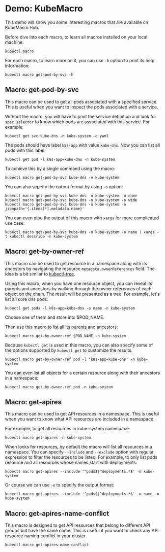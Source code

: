 # Demo: KubeMacro

This demo will show you some interesting macros that are available on KubeMacro Hub.

Before dive into each macro, to learn all macros installed on your local machine:
```shell
kubectl macro
```

For each macro, to learn more on it, you can use `-h` option to print its help information:
```shell
kubectl macro get-pod-by-svc -h
```

## Macro: get-pod-by-svc

This macro can be used to get all pods associated with a specified service. This is useful when you want to inspect the pods associated with a service.

Without the macro, you will have to print the service definition and look for `spec.selector` to know which pods are associated with this service. For example:
```shell
kubectl get svc kube-dns -n kube-system -o yaml
```

The pods should have label `k8s-app` with value `kube-dns`. Now you can list all pods with this label:
```shell
kubectl get pod -l k8s-app=kube-dns -n kube-system
```

To achieve this by a single command using the macro:
```shell
kubectl macro get-pod-by-svc kube-dns -n kube-system
```

You can also sepcify the output format by using `-o` option:
```shell
kubectl macro get-pod-by-svc kube-dns -n kube-system -o name
kubectl macro get-pod-by-svc kube-dns -n kube-system -o wide
kubectl macro get-pod-by-svc kube-dns -n kube-system -o jsonpath='{.items[*].metadata.name}'
```

You can even pipe the output of this macro with `xargs` for more complicated use case:
```shell
kubectl macro get-pod-by-svc kube-dns -n kube-system -o name | xargs -t kubectl describe -n kube-system
```

## Macro: get-by-owner-ref

This macro can be used to get resource in a namespace along with its ancestors by navigating the resource `metadata.ownerReferences` field. The idea is a bit similar to [kubectl-tree](https://github.com/ahmetb/kubectl-tree).

Using this macro, when you have one resource object, you can reveal its parents and ancestors by walking through the owner references of each object on the chain. The result will be presented as a tree. For example, let's list all core dns pods:
```shell
kubectl get pods -l k8s-app=kube-dns -o name -n kube-system
```

Choose one of them and store into $POD_NAME.
<!--shell
var::input "Please input the pod name" POD_NAME
-->

Then use this macro to list all its parents and ancestors:
```shell
kubectl macro get-by-owner-ref $POD_NAME -n kube-system
```

Because `kubectl get` is used in this macro, you can also specify some of the options supported by `kubectl get` to customize the results.
```shell
kubectl macro get-by-owner-ref pod -l 'k8s-app=kube-dns' -n kube-system
```

You can even list all objects for a certain resource along with their ancestors in a namespace:
```shell
kubectl macro get-by-owner-ref pod -n kube-system
```

## Macro: get-apires

This macro can be used to get API resources in a namespace. This is useful when you want to know what API resources are included in a namespace.

For example, to get all resources in kube-system namespace:
```
kubectl macro get-apires -n kube-system
```

When looks for resources, by default the macro will list all resources in a namespace. You can specify `--include` and `--exclude` option with regular expression to filter the resources to be listed. For example, to only list pods resource and all resources whose names start with deployments:
```shell
kubectl macro get-apires --include '^pods$|^deployments.*$' -n kube-system
```

Or course we can use `-o` to specify the output format:
```shell
kubectl macro get-apires --include '^pods$|^deployments.*$' -o name -n kube-system
```

## Macro: get-apires-name-conflict

This macro is designed to get API resources that belong to different API groups but have the same name. This is useful if you want to check any API resource naming conflict in your cluster.
```shell
kubectl macro get-apires-name-conflict
```